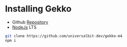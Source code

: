 # Installing Gekko
* Github [Repository](https://github.com/universalbit-dev/gekko-m4/)
* [NodeJs](https://nodejs.org/en/download) LTS

```bash
git clone https://github.com/universalbit-dev/gekko-m4
npm i
```
